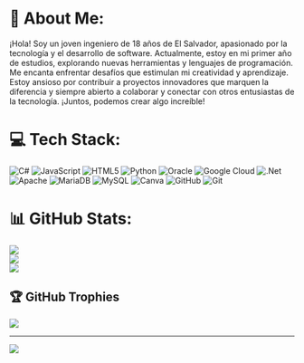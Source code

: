 # 💫 About Me:
¡Hola! Soy un joven ingeniero de 18 años de El Salvador, apasionado por la tecnología y el desarrollo de software. Actualmente, estoy en mi primer año de estudios, explorando nuevas herramientas y lenguajes de programación. Me encanta enfrentar desafíos que estimulan mi creatividad y aprendizaje. Estoy ansioso por contribuir a proyectos innovadores que marquen la diferencia y siempre abierto a colaborar y conectar con otros entusiastas de la tecnología. ¡Juntos, podemos crear algo increíble!


# 💻 Tech Stack:
![C#](https://img.shields.io/badge/c%23-%23239120.svg?style=for-the-badge&logo=csharp&logoColor=white) ![JavaScript](https://img.shields.io/badge/javascript-%23323330.svg?style=for-the-badge&logo=javascript&logoColor=%23F7DF1E) ![HTML5](https://img.shields.io/badge/html5-%23E34F26.svg?style=for-the-badge&logo=html5&logoColor=white) ![Python](https://img.shields.io/badge/python-3670A0?style=for-the-badge&logo=python&logoColor=ffdd54) ![Oracle](https://img.shields.io/badge/Oracle-F80000?style=for-the-badge&logo=oracle&logoColor=white) ![Google Cloud](https://img.shields.io/badge/GoogleCloud-%234285F4.svg?style=for-the-badge&logo=google-cloud&logoColor=white) ![.Net](https://img.shields.io/badge/.NET-5C2D91?style=for-the-badge&logo=.net&logoColor=white) ![Apache](https://img.shields.io/badge/apache-%23D42029.svg?style=for-the-badge&logo=apache&logoColor=white) ![MariaDB](https://img.shields.io/badge/MariaDB-003545?style=for-the-badge&logo=mariadb&logoColor=white) ![MySQL](https://img.shields.io/badge/mysql-4479A1.svg?style=for-the-badge&logo=mysql&logoColor=white) ![Canva](https://img.shields.io/badge/Canva-%2300C4CC.svg?style=for-the-badge&logo=Canva&logoColor=white) ![GitHub](https://img.shields.io/badge/github-%23121011.svg?style=for-the-badge&logo=github&logoColor=white) ![Git](https://img.shields.io/badge/git-%23F05033.svg?style=for-the-badge&logo=git&logoColor=white)
# 📊 GitHub Stats:
![](https://github-readme-stats.vercel.app/api?username=Menjivar-24&theme=tokyonight&hide_border=false&include_all_commits=false&count_private=false)<br/>
![](https://github-readme-streak-stats.herokuapp.com/?user=Menjivar-24&theme=tokyonight&hide_border=false)<br/>
![](https://github-readme-stats.vercel.app/api/top-langs/?username=Menjivar-24&theme=tokyonight&hide_border=false&include_all_commits=false&count_private=false&layout=compact)

## 🏆 GitHub Trophies
![](https://github-profile-trophy.vercel.app/?username=Menjivar-24&theme=nord&no-frame=false&no-bg=true&margin-w=4)

---
[![](https://visitcount.itsvg.in/api?id=Menjivar-24&icon=0&color=0)](https://visitcount.itsvg.in)

<!-- Proudly created with GPRM ( https://gprm.itsvg.in ) -->
